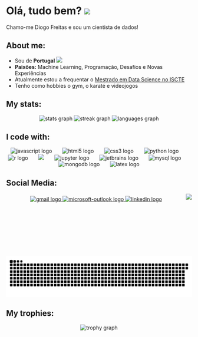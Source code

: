 <h1> Olá, tudo bem? <img src="https://emojis.slackmojis.com/emojis/images/1577305505/7373/hand_wave.gif?1577305505" width="50" /></h1>

<p> Chamo-me Diogo Freitas e sou um cientista de dados! </p>

## About me:

- Sou de <b>Portugal</b> <img src="https://cdn-icons-png.flaticon.com/128/14009/14009762.png" width="20" />
- <b>Paixões:</b> Machine Learning, Programação, Desafios e Novas Experiências
- Atualmente estou a frequentar o  <a href="https://www.iscte-iul.pt/curso/297/mestrado-ciencia-de-dados" target="_blank"> Mestrado em Data Science no ISCTE </a>
- Tenho como hobbies o gym, o karaté e videojogos

## My stats: 

<div align="center">
  <img src="https://github-readme-stats.vercel.app/api?username=Vullkano&hide_title=false&hide_rank=false&show_icons=true&include_all_commits=true&count_private=true&disable_animations=false&theme=gotham&locale=en&hide_border=false" height="140" alt="stats graph"  />
  <img src="https://streak-stats.demolab.com?user=Vullkano&locale=en&mode=daily&theme=gotham&hide_border=false&border_radius=5" height="140" alt="streak graph"  />
  <img src="https://github-readme-stats.vercel.app/api/top-langs?username=Vullkano&locale=en&hide_title=false&layout=compact&card_width=320&langs_count=5&theme=gotham&hide_border=false" height="140" alt="languages graph"  />
</div>

## I code with:

<div align="center">
  <img src="https://cdn.jsdelivr.net/gh/devicons/devicon/icons/javascript/javascript-original.svg" height="45" alt="javascript logo"  />
  <img width="20" />
  <img src="https://cdn.jsdelivr.net/gh/devicons/devicon/icons/html5/html5-original.svg" height="45" alt="html5 logo"  />
  <img width="20" />
  <img src="https://cdn.jsdelivr.net/gh/devicons/devicon/icons/css3/css3-original.svg" height="45" alt="css3 logo"  />
  <img width="20" />
  <img src="https://skillicons.dev/icons?i=py" height="45" alt="python logo"  />
  <img width="20" />
  <img src="https://skillicons.dev/icons?i=r" height="50" alt="r logo"  />
  <img width="20" />
  <img src="https://skillicons.dev/icons?i=aws" height="45alt="amazonwebservices logo"  />
  <img width="20" />
  <img src="https://cdn.simpleicons.org/jupyter/F37626" height="45" alt="jupyter logo"  />
  <img width="20" />
  <img src="https://cdn.jsdelivr.net/gh/devicons/devicon/icons/jetbrains/jetbrains-original.svg" height="50" alt="jetbrains logo"  />
  <img width="20" />
  <img src="https://cdn.simpleicons.org/mysql/4479A1" height="50" alt="mysql logo"  />
  <img width="20" />
  <img src="https://skillicons.dev/icons?i=mongodb" height="50" alt="mongodb logo"  />
  <img width="20" />
  <img src="https://skillicons.dev/icons?i=latex" height="50" alt="latex logo"  />
</div>

## Social Media:

<img align="right" height="170" src="https://i.imgur.com/HBGBrUZ.png"  />

###

<div align="center">
  <a href="mailto:diogo.alonso.freitas@gmail.com" target="_blank">
    <img src="https://img.shields.io/static/v1?message=Gmail&logo=gmail&label=&color=D14836&logoColor=white&labelColor=&style=for-the-badge" height="80" alt="gmail logo"  />
  </a>
  <a href="mailto:daafs@iscte-iul.pt" target="_blank">
    <img src="https://img.shields.io/static/v1?message=Outlook&logo=microsoft-outlook&label=&color=0078D4&logoColor=white&labelColor=&style=for-the-badge" height="80" alt="microsoft-outlook logo"  />
  </a>
  <a href="https://www.linkedin.com/in/diogofreitas2099/" target="_blank">
    <img src="https://img.shields.io/static/v1?message=LinkedIn&logo=linkedin&label=&color=0077B5&logoColor=white&labelColor=&style=for-the-badge" height="80" alt="linkedin logo"  />
  </a>
</div>

###

<br clear="both">

<img src="https://raw.githubusercontent.com/Vullkano/Vullkano/output/snake.svg" alt="Snake animation" />

## My trophies:

<div align="center">
  <img src="https://github-profile-trophy.vercel.app?username=Vullkano&theme=dracula&column=-1&row=1&margin-w=8&margin-h=8&no-bg=false&no-frame=false&order=4" height="150" alt="trophy graph"  />
</div>

###
